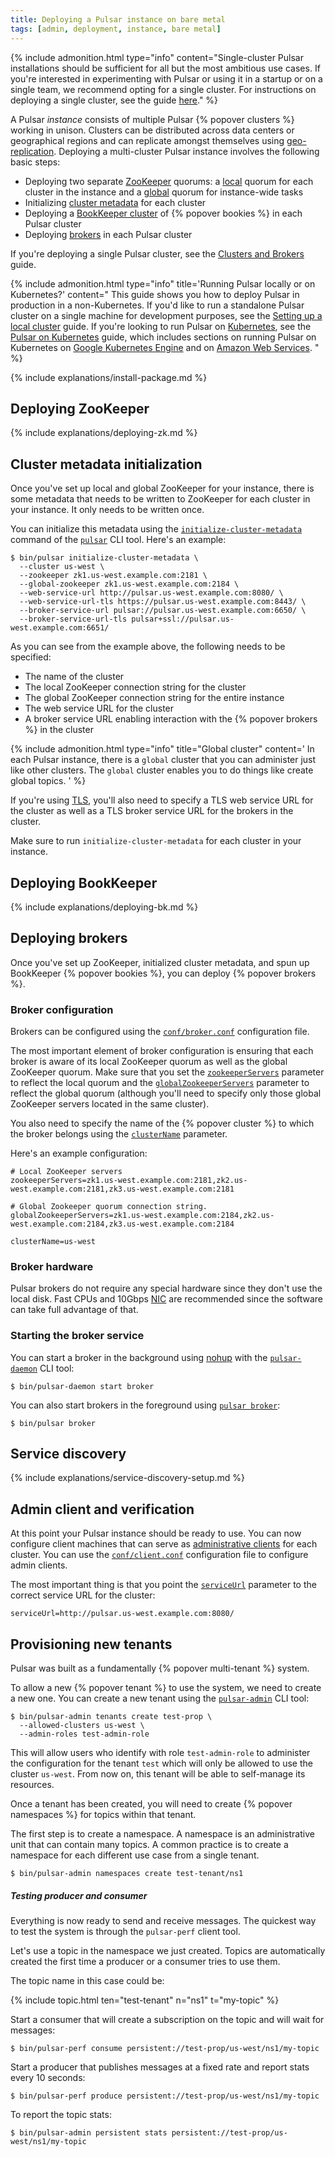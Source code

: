 ```yaml
---
title: Deploying a Pulsar instance on bare metal
tags: [admin, deployment, instance, bare metal]
---
```


<!--

    Licensed to the Apache Software Foundation (ASF) under one
    or more contributor license agreements.  See the NOTICE file
    distributed with this work for additional information
    regarding copyright ownership.  The ASF licenses this file
    to you under the Apache License, Version 2.0 (the
    "License"); you may not use this file except in compliance
    with the License.  You may obtain a copy of the License at

      http://www.apache.org/licenses/LICENSE-2.0

    Unless required by applicable law or agreed to in writing,
    software distributed under the License is distributed on an
    "AS IS" BASIS, WITHOUT WARRANTIES OR CONDITIONS OF ANY
    KIND, either express or implied.  See the License for the
    specific language governing permissions and limitations
    under the License.

-->

{% include admonition.html type="info"
  content="Single-cluster Pulsar installations should be sufficient for all but the most ambitious use cases. If you're interested in experimenting with Pulsar or using it in a startup or on a single team, we recommend opting for a single cluster. For instructions on deploying a single cluster, see the guide [here](../cluster)." %}

A Pulsar *instance* consists of multiple Pulsar {% popover clusters %} working in unison. Clusters can be distributed across data centers or geographical regions and can replicate amongst themselves using [geo-replication](../../admin/GeoReplication). Deploying a multi-cluster Pulsar instance involves the following basic steps:

* Deploying two separate [ZooKeeper](#deploying-zookeeper) quorums: a [local](#deploying-local-zookeeper) quorum for each cluster in the instance and a [global](#deploying-global-zookeeper) quorum for instance-wide tasks
* Initializing [cluster metadata](#cluster-metadata-initialization) for each cluster
* Deploying a [BookKeeper cluster](#deploying-bookkeeper) of {% popover bookies %} in each Pulsar cluster
* Deploying [brokers](#deploying-brokers) in each Pulsar cluster

If you're deploying a single Pulsar cluster, see the [Clusters and Brokers](../../getting-started/LocalCluster#starting-the-cluster) guide.

{% include admonition.html type="info" title='Running Pulsar locally or on Kubernetes?' content="
This guide shows you how to deploy Pulsar in production in a non-Kubernetes. If you'd like to run a standalone Pulsar cluster on a single machine for development purposes, see the [Setting up a local cluster](../../getting-started/LocalCluster) guide. If you're looking to run Pulsar on [Kubernetes](https://kubernetes.io), see the [Pulsar on Kubernetes](../Kubernetes) guide, which includes sections on running Pulsar on Kubernetes on [Google Kubernetes Engine](../Kubernetes#pulsar-on-google-kubernetes-engine) and on [Amazon Web Services](../Kubernetes#pulsar-on-amazon-web-services).
" %}

{% include explanations/install-package.md %}

## Deploying ZooKeeper

{% include explanations/deploying-zk.md %}

## Cluster metadata initialization

Once you've set up local and global ZooKeeper for your instance, there is some metadata that needs to be written to ZooKeeper for each cluster in your instance. It only needs to be written once.

You can initialize this metadata using the [`initialize-cluster-metadata`](../../reference/CliTools#pulsar-initialize-cluster-metadata) command of the [`pulsar`](../../reference/CliTools#pulsar) CLI tool. Here's an example:

```shell
$ bin/pulsar initialize-cluster-metadata \
  --cluster us-west \
  --zookeeper zk1.us-west.example.com:2181 \
  --global-zookeeper zk1.us-west.example.com:2184 \
  --web-service-url http://pulsar.us-west.example.com:8080/ \
  --web-service-url-tls https://pulsar.us-west.example.com:8443/ \
  --broker-service-url pulsar://pulsar.us-west.example.com:6650/ \
  --broker-service-url-tls pulsar+ssl://pulsar.us-west.example.com:6651/
```

As you can see from the example above, the following needs to be specified:

* The name of the cluster
* The local ZooKeeper connection string for the cluster
* The global ZooKeeper connection string for the entire instance
* The web service URL for the cluster
* A broker service URL enabling interaction with the {% popover brokers %} in the cluster

{% include admonition.html type="info" title="Global cluster" content='
In each Pulsar instance, there is a `global` cluster that you can administer just like other clusters. The `global` cluster enables you to do things like create global topics.
' %}

If you're using [TLS](../../admin/Authz#tls-client-auth), you'll also need to specify a TLS web service URL for the cluster as well as a TLS broker service URL for the brokers in the cluster.

Make sure to run `initialize-cluster-metadata` for each cluster in your instance.

## Deploying BookKeeper

{% include explanations/deploying-bk.md %}

## Deploying brokers

Once you've set up ZooKeeper, initialized cluster metadata, and spun up BookKeeper {% popover bookies %}, you can deploy {% popover brokers %}.

### Broker configuration

Brokers can be configured using the [`conf/broker.conf`](../../reference/Configuration#broker) configuration file.

The most important element of broker configuration is ensuring that each broker is aware of its local ZooKeeper quorum as well as the global ZooKeeper quorum. Make sure that you set the [`zookeeperServers`](../../reference/Configuration#broker-zookeeperServers) parameter to reflect the local quorum and the [`globalZookeeperServers`](../../reference/Configuration#broker-globalZookeeperServers) parameter to reflect the global quorum (although you'll need to specify only those global ZooKeeper servers located in the same cluster).

You also need to specify the name of the {% popover cluster %} to which the broker belongs using the [`clusterName`](../../reference/Configuration#broker-clusterName) parameter.

Here's an example configuration:

```properties
# Local ZooKeeper servers
zookeeperServers=zk1.us-west.example.com:2181,zk2.us-west.example.com:2181,zk3.us-west.example.com:2181

# Global Zookeeper quorum connection string.
globalZookeeperServers=zk1.us-west.example.com:2184,zk2.us-west.example.com:2184,zk3.us-west.example.com:2184

clusterName=us-west
```

### Broker hardware

Pulsar brokers do not require any special hardware since they don't use the local disk. Fast CPUs and 10Gbps [NIC](https://en.wikipedia.org/wiki/Network_interface_controller) are recommended since the software can take full advantage of that.

### Starting the broker service

You can start a broker in the background using [nohup](https://en.wikipedia.org/wiki/Nohup) with the [`pulsar-daemon`](../../reference/CliTools#pulsar-daemon) CLI tool:

```shell
$ bin/pulsar-daemon start broker
```

You can also start brokers in the foreground using [`pulsar broker`](../../reference/CliTools#pulsar-broker):

```shell
$ bin/pulsar broker
```

## Service discovery

{% include explanations/service-discovery-setup.md %}

## Admin client and verification

At this point your Pulsar instance should be ready to use. You can now configure client machines that can serve as [administrative clients](../../admin-api/overview) for each cluster. You can use the [`conf/client.conf`](../../reference/Configuration#client) configuration file to configure admin clients.

The most important thing is that you point the [`serviceUrl`](../../reference/Configuration#client-serviceUrl) parameter to the correct service URL for the cluster:

```properties
serviceUrl=http://pulsar.us-west.example.com:8080/
```

## Provisioning new tenants

Pulsar was built as a fundamentally {% popover multi-tenant %} system.

To allow a new {% popover tenant %} to use the system, we need to create a new one. You can create a new tenant using the [`pulsar-admin`](../../reference/CliTools#pulsar-admin-tenants-create) CLI tool:

```shell
$ bin/pulsar-admin tenants create test-prop \
  --allowed-clusters us-west \
  --admin-roles test-admin-role
```

This will allow users who identify with role `test-admin-role` to administer the configuration for the tenant `test` which will only be allowed to use the cluster `us-west`. From now on, this tenant will be able to self-manage its resources.

Once a tenant has been created, you will need to create {% popover namespaces %} for topics within that tenant.

The first step is to create a namespace. A namespace is an administrative unit that can contain many topics. A common practice is to create a namespace for each different use case from a single tenant.

```shell
$ bin/pulsar-admin namespaces create test-tenant/ns1
```

##### Testing producer and consumer

Everything is now ready to send and receive messages. The quickest way to test
the system is through the `pulsar-perf` client tool.

Let's use a topic in the namespace we just created. Topics are automatically
created the first time a producer or a consumer tries to use them.

The topic name in this case could be:

{% include topic.html ten="test-tenant" n="ns1" t="my-topic" %}

Start a consumer that will create a subscription on the topic and will wait
for messages:

```shell
$ bin/pulsar-perf consume persistent://test-prop/us-west/ns1/my-topic
```

Start a producer that publishes messages at a fixed rate and report stats every
10 seconds:

```shell
$ bin/pulsar-perf produce persistent://test-prop/us-west/ns1/my-topic
```

To report the topic stats:

```shell
$ bin/pulsar-admin persistent stats persistent://test-prop/us-west/ns1/my-topic
```
